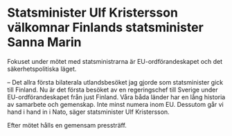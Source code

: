# Statsminister Ulf Kristersson välkomnar Finlands statsminister Sanna Marin

Fokuset under mötet med statsministrarna är EU\-ordförandeskapet och det säkerhetspolitiska läget.

– Det allra första bilaterala utlandsbesöket jag gjorde som statsminister gick till Finland. Nu är det första besöket av en regeringschef till Sverige under EU\-ordförandeskapet från just Finland. Våra båda länder har en lång historia av samarbete och gemenskap. Inte minst numera inom EU. Dessutom går vi hand i hand in i Nato, säger statsminister Ulf Kristersson.

Efter mötet hålls en gemensam pressträff.
